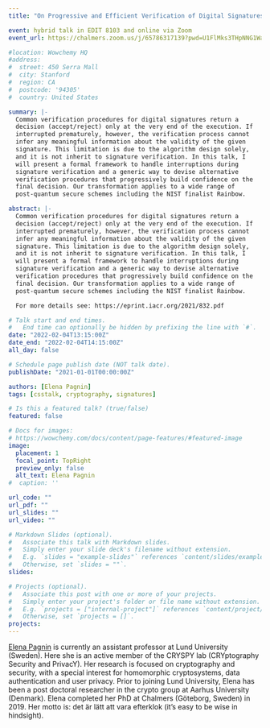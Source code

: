 ```yaml
---
title: "On Progressive and Efficient Verification of Digital Signatures"

event: hybrid talk in EDIT 8103 and online via Zoom
event_url: https://chalmers.zoom.us/j/65786317139?pwd=U1FlMks3THpNNG1WaFRJNkJxQXdBQT09

#location: Wowchemy HQ
#address:
#  street: 450 Serra Mall
#  city: Stanford
#  region: CA
#  postcode: '94305'
#  country: United States

summary: |-
  Common verification procedures for digital signatures return a
  decision (accept/reject) only at the very end of the execution. If
  interrupted prematurely, however, the verification process cannot
  infer any meaningful information about the validity of the given
  signature. This limitation is due to the algorithm design solely,
  and it is not inherit to signature verification. In this talk, I
  will present a formal framework to handle interruptions during
  signature verification and a generic way to devise alternative
  verification procedures that progressively build confidence on the
  final decision. Our transformation applies to a wide range of
  post-quantum secure schemes including the NIST finalist Rainbow.

abstract: |-
  Common verification procedures for digital signatures return a
  decision (accept/reject) only at the very end of the execution. If
  interrupted prematurely, however, the verification process cannot
  infer any meaningful information about the validity of the given
  signature. This limitation is due to the algorithm design solely,
  and it is not inherit to signature verification. In this talk, I
  will present a formal framework to handle interruptions during
  signature verification and a generic way to devise alternative
  verification procedures that progressively build confidence on the
  final decision. Our transformation applies to a wide range of
  post-quantum secure schemes including the NIST finalist Rainbow.

  For more details see: https://eprint.iacr.org/2021/832.pdf

# Talk start and end times.
#   End time can optionally be hidden by prefixing the line with `#`.
date: "2022-02-04T13:15:00Z"
date_end: "2022-02-04T14:15:00Z"
all_day: false

# Schedule page publish date (NOT talk date).
publishDate: "2021-01-01T00:00:00Z"

authors: [Elena Pagnin]
tags: [csstalk, cryptography, signatures]

# Is this a featured talk? (true/false)
featured: false

# Docs for images:
# https://wowchemy.com/docs/content/page-features/#featured-image
image:
  placement: 1
  focal_point: TopRight
  preview_only: false
  alt_text: Elena Pagnin
#  caption: ''

url_code: ""
url_pdf: ""
url_slides: ""
url_video: ""

# Markdown Slides (optional).
#   Associate this talk with Markdown slides.
#   Simply enter your slide deck's filename without extension.
#   E.g. `slides = "example-slides"` references `content/slides/example-slides.md`.
#   Otherwise, set `slides = ""`.
slides:

# Projects (optional).
#   Associate this post with one or more of your projects.
#   Simply enter your project's folder or file name without extension.
#   E.g. `projects = ["internal-project"]` references `content/project/deep-learning/index.md`.
#   Otherwise, set `projects = []`.
projects:
---
```


[Elena Pagnin](https://epagnin.github.io) is currently an assistant professor at Lund University (Sweden). Here she is an active member of the CRYSPY lab (CRYptography Security and PrivacY). Her research is focused on cryptography and security, with a special interest for homomorphic cryptosystems, data authentication and user privacy. Prior to joining Lund University, Elena has been a post doctoral researcher in the crypto group at Aarhus University (Denmark). Elena completed her PhD at Chalmers (Göteborg, Sweden) in 2019. Her motto is: det är lätt att vara efterklok (it’s easy to be wise in hindsight).
